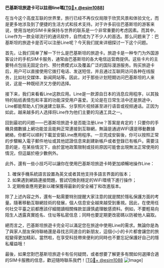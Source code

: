 **巴基斯坦旅遊卡可以註冊line嗎[[TG💪+ @esim1088](https://t.me/s/esim1088)]**

在当今这个高度互联的世界里，旅行已经不再仅仅局限于欣赏风景和体验文化，而是更多地涉及到了便捷的生活方式和技术支持。对于许多前往巴基斯坦的游客来说，使用当地的SIM卡来保持与世界的联系是一个非常重要的考虑因素。而其中，Line作为一款全球流行的通讯软件，自然成为了不少人的首选。那么问题来了：巴基斯坦的旅遊卡是否可以注册Line呢？今天我们就来详细探讨一下这个问题。

首先，让我们简单了解一下什么是巴基斯坦的旅遊卡。旅遊卡是一种专门为外国游客设计的手机SIM卡服务，通常由巴基斯坦的各大电信运营商提供。这些卡片的主要特点包括无固定合约、预付费模式以及覆盖广泛的国际漫游服务。购买旅遊卡后，用户可以直接使用它拨打电话、发送短信，并且通过互联网访问各种在线服务，比如社交媒体、新闻网站等。因此，对于那些计划短期访问巴基斯坦的人来说，这是一种既经济又方便的选择。

接下来，我们来看看Line这款应用。Line是一款源自日本的消息应用程序，以其独特的贴纸表情包和丰富的功能深受用户喜爱。无论是在日常生活中还是旅途中，Line都能帮助人们快速建立联系、分享照片视频甚至进行语音或视频通话。正因为如此，越来越多的人选择将Line作为他们主要的沟通工具之一。

回到最初的问题——巴基斯坦旅遊卡是否能注册Line？答案是肯定的！只要你的手機具備數據上網功能並且能夠正常連接到互聯網，無論是通過WIFI還是移動數據網絡，你都可以順利下載並安裝Line應用程序。一旦完成安裝後，你可以按照正常的步驟輸入電子郵件地址或其他認證信息來創建新帳戶或者登錄已有帳戶。需要注意的是，在某些情況下，由於當地政策限制或技術原因可能會出現無法正常使用的情況，但這屬於極少數例外。

此外，還有一些小技巧可以讓你在使用巴基斯坦旅遊卡時更加順暢地操作Line：
1. 確保手機系統語言設置為英文或者其他支持多語言界面的版本；
2. 如果遇到網路連接問題，嘗試切換到穩定的WiFi環境下進行操作；
3. 定期檢查應用更新以確保獲得最新的安全補丁和改進版本。

除了上述內容之外，還有一點需要特別提醒大家注意的就是關於隱私保護方面的考量。隨著移動互聯網技術的發展，個人信息安全越來越受到重視。因此，在使用任何社交平臺之前都應該仔細閱讀相關條款並謹慎處理敏感資料。例如，不要輕易向陌生人透露真實姓名、住址等私密信息；同時也要定期更改密碼以防被他人竊取。

總而言之，巴基斯坦旅遊卡完全可以滿足您在旅途中使用Line的需求。無論你是為了與家人朋友保持聯絡還是尋找志同道合的新朋友，這個小小的卡片都會讓您的旅程變得更加精彩。當然啦，在享受科技帶來便利的同時也不要忘記保護好自己的隱私權益哦！

最後，如果您對巴基斯坦旅遊卡有任何疑問，或者想要了解更多有關如何選擇合適的SIM卡服務的信息，歡迎隨時聯系我們！[[TG💪+ @esim1088](https://t.me/s/esim1088) ![Image](https://i.postimg.cc/4NQfJmqS/Snipaste-2025-05-13-00-14-12.png)]